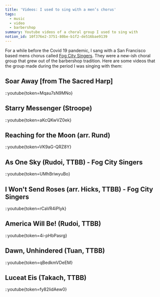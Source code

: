 ```yaml
---
title: 'Videos: I used to sing with a men’s chorus'
tags:
  - music
  - video
  - barbershop
summary: Youtube videos of a choral group I used to sing with
notion_id: 10f376e2-3751-80be-b1f2-de516bae9139
---
```

For a while before the Covid 19 pandemic, I sang with a San Francisco based mens chorus called [Fog City Singers](https://www.fogcitysingers.com/). They were a new-ish choral group that grew out of the barbershop tradition. Here are some videos that the group made during the period I was singing with them:

## **Soar Away \[from The Sacred Harp]**

::youtube{token=Mqau7sN9MNo}

## **Starry Messenger (Stroope)**

::youtube{token=aKcQKwVZ0ek}

## **Reaching for the Moon (arr. Rund)**

::youtube{token=VK9aG-QRZ8Y}

## **As One Sky (Rudoi, TTBB) - Fog City Singers**

::youtube{token=UMhBriwyuBo}

## **I Won't Send Roses (arr. Hicks, TTBB) - Fog City Singers**

::youtube{token=rCaVR4iPlyk}

## **America Will Be! (Rudoi, TTBB)**

::youtube{token=4i-pHbPasrg}

## **Dawn, Unhindered (Tuan, TTBB)**

::youtube{token=qBedkmVDeEM}

## **Luceat Eis (Takach, TTBB)**

::youtube{token=fy82lidAew0}
